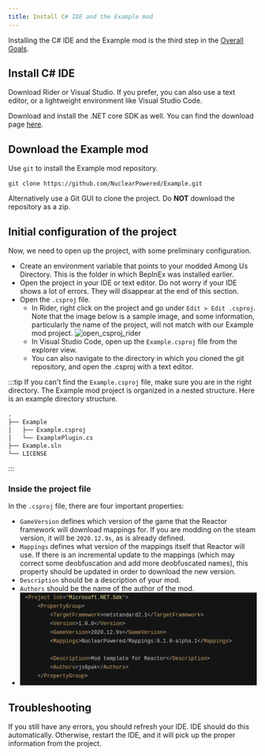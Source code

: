 ```yaml
---
title: Install C# IDE and the Example mod
---
```



Installing the C# IDE and the Example mod is the third step in the
[Overall Goals](/docs#overall-goals).


## Install C# IDE

Download Rider or Visual Studio. If you prefer, you can also use a text editor, or a
lightweight environment like Visual Studio Code.

Download and install the .NET core SDK as well. You can find the download page
[here](https://dotnet.microsoft.com/download/dotnet/5.0).

## Download the Example mod

Use `git` to install the Example mod repository.

```shell
git clone https://github.com/NuclearPowered/Example.git
```

Alternatively use a Git GUI to clone the project. Do **NOT** download the repository as
a zip.

## Initial configuration of the project

Now, we need to open up the project, with some preliminary configuration.

- Create an environment variable that points to your modded Among Us Directory. This is the
  folder in which BepInEx was installed earlier.
- Open the project in your IDE or text editor. Do not worry if your IDE shows a lot of
  errors. They will disappear at the end of this section.
- Open the `.csproj` file.
  - In Rider, right click on the project and go under `Edit > Edit .csproj`. Note that the
    image below is a sample image, and some information, particularly the name of the
    project, will not match with our Example mod project.
    ![open_csproj_rider](https://i.stack.imgur.com/uj5yP.png)
  - In Visual Studio Code, open up the `Example.csproj` file from the explorer view.
  - You can also navigate to the directory in which you cloned the git repository,
    and open the .csproj with a text editor.

:::tip
If you can't find the `Example.csproj` file, make sure you are in the right directory.
The Example mod project is organized in a nested structure. Here is an example directory
structure.
```
.
├── Example
│   ├── Example.csproj
│   └── ExamplePlugin.cs
├── Example.sln
└── LICENSE
```
:::

### Inside the project file
In the `.csproj` file, there are four important properties:
  - `GameVersion` defines which version of the game that the Reactor framework will download
    mappings for. If you are modding on the steam version, it will be `2020.12.9s`, as is
    already defined.
  - `Mappings` defines what version of the mappings itself that Reactor will use. If there
    is an incremental update to the mappings (which may correct some deobfuscation and add
    more deobfuscated names), this property should be updated in order to download the new
    version.
  - `Description` should be a description of your mod.
  - `Authors` should be the name of the author of the mod.
  - ![Example mod csproj prop](/img/example_csproj_properties.png)


## Troubleshooting
If you still have any errors, you should refresh your IDE. IDE should do this
automatically. Otherwise, restart the IDE, and it will pick up the proper information
from the project.

